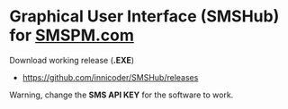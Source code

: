 # Graphical User Interface (SMSHub) for [SMSPM.com](https://smspm.com/)

Download working release (**.EXE**)
- https://github.com/innicoder/SMSHub/releases

Warning, change the **SMS API KEY** for the software to work.
